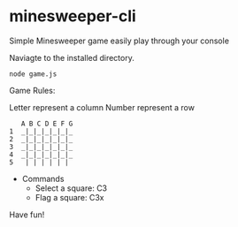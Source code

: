 # minesweeper-cli
Simple Minesweeper game easily play through your console

Naviagte to the installed directory.

```
node game.js
```

Game Rules:

Letter represent a column
Number represent a row

```
   A B C D E F G
1  _|_|_|_|_|_|_
2  _|_|_|_|_|_|_
3  _|_|_|_|_|_|_
4  _|_|_|_|_|_|_
5   | | | | | | 
```

* Commands
   * Select a square: C3
   * Flag a square: C3x

Have fun!
